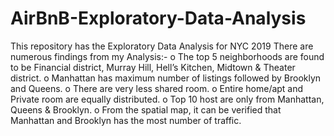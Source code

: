 # AirBnB-Exploratory-Data-Analysis
This repository has the Exploratory Data Analysis for NYC 2019
There are numerous findings from my Analysis:-
o	The top 5 neighborhoods are found to be Financial district, Murray Hill, Hell’s Kitchen, Midtown & Theater district.
o	Manhattan has maximum number of listings followed by Brooklyn and Queens.
o	There are very less shared room.
o	Entire home/apt and Private room are equally distributed.
o	Top 10 host are only from Manhattan, Queens & Brooklyn.
o	From the spatial map, it can be verified that Manhattan  and Brooklyn has the most number of traffic.
